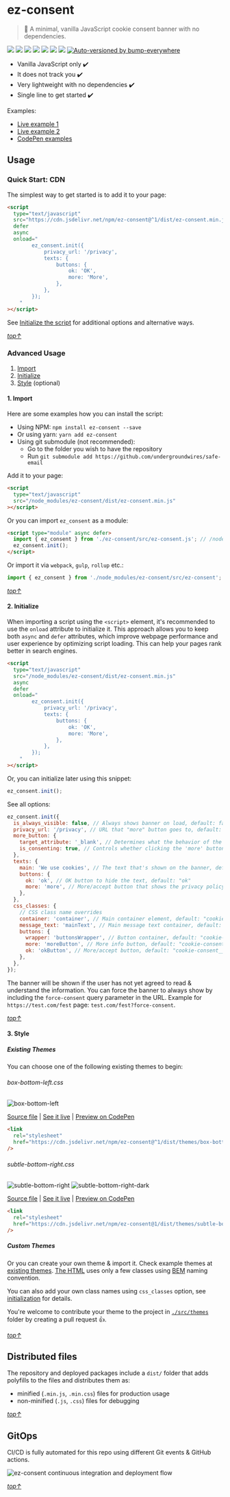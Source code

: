 # ez-consent

> 🍪 A minimal, vanilla JavaScript cookie consent banner with no dependencies.

[![](https://img.shields.io/npm/v/ez-consent)](https://www.npmjs.com/package/ez-consent)
[![](https://data.jsdelivr.com/v1/package/npm/ez-consent/badge?style=rounded)](https://www.jsdelivr.com/package/npm/ez-consent)
[![](https://img.shields.io/badge/contributions-welcome-brightgreen.svg?style=flat)](https://github.com/undergroundwires/ez-consent/issues)
[![](https://github.com/undergroundwires/ez-consent/workflows/Publish/badge.svg)](./.github/workflows/publish.yaml)
[![](https://github.com/undergroundwires/ez-consent/workflows/Build%20&%20test/badge.svg)](./.github/workflows/build-and-test.yaml)
[![](https://github.com/undergroundwires/ez-consent/workflows/Bump%20&%20release/badge.svg)](./.github/workflows/bump-and-release.yaml)
[![](https://github.com/undergroundwires/ez-consent/workflows/Quality%20checks/badge.svg)](./.github/workflows/quality-checks.yaml)
[![Auto-versioned by bump-everywhere](https://github.com/undergroundwires/bump-everywhere/blob/master/badge.svg?raw=true)](https://github.com/undergroundwires/bump-everywhere)

<!-- [![](https://img.shields.io/npm/dm/ez-consent)](https://www.npmjs.com/package/ez-consent) -->

- Vanilla JavaScript only ✔️
- It does not track you ✔️
- Very lightweight with no dependencies ✔️
- Single line to get started ✔️

Examples:

- [Live example 1](https://privacylearn.com/?force-consent)
- [Live example 2](https://erkinekici.com/?force-consent)
- [CodePen examples](https://codepen.io/collection/XRjMGP)

## Usage

### Quick Start: CDN

The simplest way to get started is to add it to your page:

```html
<script
  type="text/javascript"
  src="https://cdn.jsdelivr.net/npm/ez-consent@^1/dist/ez-consent.min.js"
  defer
  async
  onload="
        ez_consent.init({
            privacy_url: '/privacy',
            texts: {
                buttons: {
                    ok: 'OK',
                    more: 'More',
                },
            },
        });
    "
></script>
```

See [Initialize the script](#2-initialize) for additional options and alternative ways.

_[top↑](#ez-consent)_

### Advanced Usage

1. [Import](#1-import)
2. [Initialize](#2-initialize)
3. [Style](#3-style) (optional)

#### 1. Import

Here are some examples how you can install the script:

- Using NPM: `npm install ez-consent --save`
- Or using yarn: `yarn add ez-consent`
- Using git submodule (not recommended):
  - Go to the folder you wish to have the repository
  - Run `git submodule add https://github.com/undergroundwires/safe-email`

Add it to your page:

```html
<script
  type="text/javascript"
  src="/node_modules/ez-consent/dist/ez-consent.min.js"
></script>
```

Or you can import `ez_consent` as a module:

```html
<script type="module" async defer>
  import { ez_consent } from './ez-consent/src/ez-consent.js'; // /node_modules/ez-consent/ez-consent.js ...
  ez_consent.init();
</script>
```

Or import it via `webpack`, `gulp`, `rollup` etc.:

```js
import { ez_consent } from './node_modules/ez-consent/src/ez-consent';
```

_[top↑](#ez-consent)_

#### 2. Initialize

When importing a script using the `<script>` element, it's recommended to use the `onload` attribute to initialize it.
This approach allows you to keep both `async` and `defer` attributes, which improve webpage performance and user
experience by optimizing script loading. This can help your pages rank better in search engines.

```html
<script
  type="text/javascript"
  src="/node_modules/ez-consent/dist/ez-consent.min.js"
  async
  defer
  onload="
        ez_consent.init({
            privacy_url: '/privacy',
            texts: {
                buttons: {
                    ok: 'OK',
                    more: 'More',
                },
            },
        });
    "
></script>
```

Or, you can initialize later using this snippet:

```js
ez_consent.init();
```

See all options:

```js
ez_consent.init({
  is_always_visible: false, // Always shows banner on load, default: false
  privacy_url: '/privacy', // URL that "more" button goes to, default: "/privacy/"
  more_button: {
    target_attribute: '_blank', // Determines what the behavior of the 'more' button is, default: "_blank", opens the privacy page in a new tab
    is_consenting: true, // Controls whether clicking the 'more' button automatically gives consent and removes the banner, default: true
  },
  texts: {
    main: 'We use cookies', // The text that's shown on the banner, default: "This website uses cookies & similar."
    buttons: {
      ok: 'ok', // OK button to hide the text, default: "ok"
      more: 'more', // More/accept button that shows the privacy policy, default "more"
    },
  },
  css_classes: {
    // CSS class name overrides
    container: 'container', // Main container element, default: "cookie-consent"
    message_text: 'mainText', // Main message text container, default: "cookie-consent__text"
    buttons: {
      wrapper: 'buttonsWrapper', // Button container, default: "cookie-consent__buttons"
      more: 'moreButton', // More info button, default: "cookie-consent__button cookie-consent__button--more"
      ok: 'okButton', // More/accept button, default: "cookie-consent__button cookie-consent__button--ok"
    },
  },
});
```

The banner will be shown if the user has not yet agreed to read & understand the information.
You can force the banner to always show by including the `force-consent` query parameter in the URL.
Example for `https://test.com/fest` page: `test.com/fest?force-consent`.

_[top↑](#ez-consent)_

#### 3. Style

##### Existing Themes

You can choose one of the following existing themes to begin:

###### box-bottom-left.css

![box-bottom-left](./img/themes/box-bottom-left.png)

[Source file](./src/themes/box-bottom-left.css) | [See it live](https://cloudarchitecture.io/?force-consent) | [Preview on CodePen](https://codepen.io/undergroundwires/pen/qBdzmyj)

```html
<link
  rel="stylesheet"
  href="https://cdn.jsdelivr.net/npm/ez-consent@^1/dist/themes/box-bottom-left.min.css"
/>
```

###### subtle-bottom-right.css

![subtle-bottom-right](./img/themes/subtle-bottom-right-light.png)
![subtle-bottom-right-dark](./img/themes/subtle-bottom-right-dark.png)

[Source file](./src/themes/subtle-bottom-right.css) | [See it live](https://erkinekici.com/?force-consent) | [Preview on CodePen](https://codepen.io/undergroundwires/pen/MWwMmqw)

```html
<link
  rel="stylesheet"
  href="https://cdn.jsdelivr.net/npm/ez-consent@1/dist/themes/subtle-bottom-right.min.css"
/>
```

##### Custom Themes

Or you can create your own theme & import it. Check example themes at [existing themes](./src/themes/). [The HTML](./src/ez-consent.js#L18) uses only a few classes using [BEM](https://getbem.com/naming/) naming convention.

You can also add your own class names using `css_classes` option, see [initialization](#2-initialize) for details.

You're welcome to contribute your theme to the project in [`./src/themes`](./src/themes/) folder by creating a pull request 👍.

_[top↑](#ez-consent)_

## Distributed files

The repository and deployed packages include a `dist/` folder that adds polyfills to the files and distributes them as:

- minified (`.min.js`, `.min.css`) files for production usage
- non-minified (`.js`, `.css`) files for debugging

_[top↑](#ez-consent)_

## GitOps

CI/CD is fully automated for this repo using different Git events & GitHub actions.

![ez-consent continuous integration and deployment flow](./img/gitops.drawio.png)

_[top↑](#ez-consent)_
